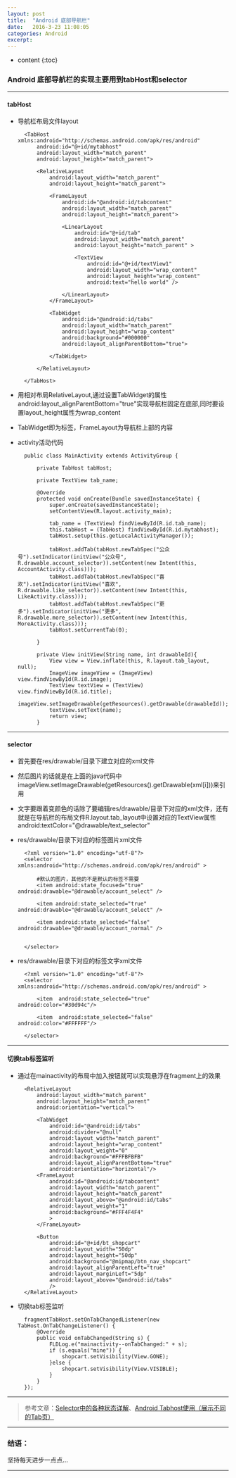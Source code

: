 ```yaml
---
layout: post
title:  "Android 底部导航栏"
date:   2016-3-23 11:08:05
categories: Android
excerpt: 
---
```


* content
{:toc}

### Android 底部导航栏的实现主要用到tabHost和selector

---

#### tabHost

* 导航栏布局文件layout       
        
        <TabHost xmlns:android="http://schemas.android.com/apk/res/android"
            android:id="@+id/mytabhost"
            android:layout_width="match_parent"
            android:layout_height="match_parent">
            
            <RelativeLayout 
                android:layout_width="match_parent"
                android:layout_height="match_parent">
                
                <FrameLayout 
                    android:id="@android:id/tabcontent"
                    android:layout_width="match_parent"
                    android:layout_height="match_parent">
                    
                    <LinearLayout 
                        android:id="@+id/tab"
                        android:layout_width="match_parent"
                        android:layout_height="match_parent" >
                        
                        <TextView 
                            android:id="@+id/textView1"
                            android:layout_width="wrap_content"
                            android:layout_height="wrap_content"
                            android:text="hello world" />
                        
                    </LinearLayout>
                </FrameLayout>
                
                <TabWidget 
                    android:id="@android:id/tabs"
                    android:layout_width="match_parent"
                    android:layout_height="wrap_content"
                    android:background="#000000" 
                    android:layout_alignParentBottom="true">
                    
                </TabWidget>
                
            </RelativeLayout>
            
        </TabHost>

* 用相对布局RelativeLayout,通过设置TabWidget的属性android:layout_alignParentBottom="true"实现导航栏固定在底部,同时要设置layout_height属性为wrap_content

* TabWidget即为标签，FrameLayout为导航栏上部的内容

* activity活动代码

        public class MainActivity extends ActivityGroup {
	
            private TabHost tabHost;

            private TextView tab_name;

            @Override
            protected void onCreate(Bundle savedInstanceState) {
                super.onCreate(savedInstanceState);
                setContentView(R.layout.activity_main);
                
                tab_name = (TextView) findViewById(R.id.tab_name);
                this.tabHost = (TabHost) findViewById(R.id.mytabhost);
                tabHost.setup(this.getLocalActivityManager());
                
                tabHost.addTab(tabHost.newTabSpec("公众号").setIndicator(initView("公众号", R.drawable.account_selector)).setContent(new Intent(this, AccountActivity.class)));
                tabHost.addTab(tabHost.newTabSpec("喜欢").setIndicator(initView("喜欢", R.drawable.like_selector)).setContent(new Intent(this, LikeActivity.class)));
                tabHost.addTab(tabHost.newTabSpec("更多").setIndicator(initView("更多", R.drawable.more_selector)).setContent(new Intent(this, MoreActivity.class)));
                tabHost.setCurrentTab(0);
                
            }

            private View initView(String name, int drawableId){
                View view = View.inflate(this, R.layout.tab_layout, null);
                ImageView imageView = (ImageView) view.findViewById(R.id.image);
                TextView textView = (TextView) view.findViewById(R.id.title);
                imageView.setImageDrawable(getResources().getDrawable(drawableId));
                textView.setText(name);
                return view;
            }
        
---

#### selector

* 首先要在res/drawable/目录下建立对应的xml文件

* 然后图片的话就是在上面的java代码中imageView.setImageDrawable(getResources().getDrawable(xml[i]))来引用

* 文字要跟着变颜色的话除了要编辑res/drawable/目录下对应的xml文件，还有就是在导航栏的布局文件R.layout.tab_layout中设置对应的TextView属性android:textColor="@drawable/text_selector" 

* res/drawable/目录下对应的标签图片xml文件

        <?xml version="1.0" encoding="utf-8"?>
        <selector xmlns:android="http://schemas.android.com/apk/res/android" >
            
            #默认的图片，其他的不是默认的标签不需要
            <item android:state_focused="true" android:drawable="@drawable/account_select" />
            
            <item android:state_selected="true" android:drawable="@drawable/account_select" />
            
            <item android:state_selected="false" android:drawable="@drawable/account_normal" />
            

        </selector>
     
* res/drawable/目录下对应的标签文字xml文件

        <?xml version="1.0" encoding="utf-8"?>
        <selector xmlns:android="http://schemas.android.com/apk/res/android" >
            
            <item  android:state_selected="true" android:color="#30d94c"/>
            
            <item  android:state_selected="false" android:color="#FFFFFF"/>
            
        </selector>

---

#### 切换tab标签监听
        
* 通过在mainactivity的布局中加入按钮就可以实现悬浮在fragment上的效果

        <RelativeLayout
            android:layout_width="match_parent"
            android:layout_height="match_parent"
            android:orientation="vertical">

            <TabWidget
                android:id="@android:id/tabs"
                android:divider="@null"
                android:layout_width="match_parent"
                android:layout_height="wrap_content"
                android:layout_weight="0"
                android:background="#FFFBFBFB"
                android:layout_alignParentBottom="true"
                android:orientation="horizontal"/>
            <FrameLayout
                android:id="@android:id/tabcontent"
                android:layout_width="match_parent"
                android:layout_height="match_parent"
                android:layout_above="@android:id/tabs"
                android:layout_weight="1"
                android:background="#FFF4F4F4"
                >
            </FrameLayout>

            <Button
                android:id="@+id/bt_shopcart"
                android:layout_width="50dp"
                android:layout_height="50dp"
                android:background="@mipmap/btn_nav_shopcart"
                android:layout_alignParentLeft="true"
                android:layout_marginLeft="5dp"
                android:layout_above="@android:id/tabs"
                />
        </RelativeLayout>
        
* 切换tab标签监听

        fragmentTabHost.setOnTabChangedListener(new TabHost.OnTabChangeListener() {
            @Override
            public void onTabChanged(String s) {
                FLDLog.e("mainactivity--onTabChanged:" + s);
                if (s.equals("mine")) {
                    shopcart.setVisibility(View.GONE);
                }else {
                    shopcart.setVisibility(View.VISIBLE);
                }
            }
        });

---


> 参考文章：[Selector中的各种状态详解](http://blog.csdn.net/whyrjj3/article/details/7852761)、[Android Tabhost使用（展示不同的Tab页）](http://blog.csdn.net/renguichao/article/details/7667264)

---

### 结语：

坚持每天进步一点点...

---
